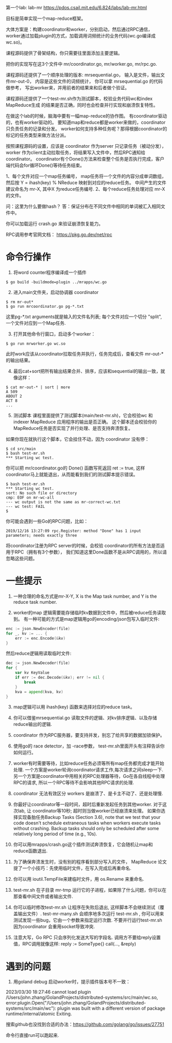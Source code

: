 第一个lab: lab-mr
https://pdos.csail.mit.edu/6.824/labs/lab-mr.html

目标是简单实现一个map-reduce框架。

大体方案是：构建coordinator和worker，分别启动，然后通过RPC通信，
worker通过加载plugin的方式，加载调用词频统计的业务代码(wc.go编译成wc.so)。

课程源码提供了骨架结构，你只需要往里面添加主要逻辑。

把你的实现写在这3个文件中 mr/coordinator.go, mr/worker.go, mr/rpc.go.

课程源码还提供了一个顺序处理的版本: mrsequential.go，
输入是文件，输出文件mr-out-0， 内容是这些文件的词频统计，
你可以拿 mrsequential.go 的代码做参考，
写出worker来，并用前者的结果来和后者做个验证。

课程源码还提供了一个test-mr.sh作为测试脚本，校验业务代码wc和index MapReduce生成
的结果是否正确，同时也会检查并行实现和崩溃恢复特性。

在做这个lab的时候，脑海中要有一幅map-reduce的协作图。
有coordinator驱动的，也有worker驱动的。
要知道map和reduce都是worker来做的，coordinator 只负责任务的记录和分发。
worker如何支持多种任务呢？那得根据coordinator的标记的任务类型来做方法分派。

按照课程源码的设置，应该是 coordinator 作为server 只记录任务（被动分发），
worker 作为client主动拉取任务，将结果写入文件中，然后RPC通知给 coordinator。
coordinator有个Done()方法来检查整个任务是否执行完成，客户端代码会for循环Done()等待任务结束。

1、每个文件对应一个map任务编号， map任务将一个文件的内容分成单词数组，然后按 Y = ihash(key) % NReduce 映射到对应的reduce任务。
中间产生的文件建议命名为 mr-X, 其中X 为reduce任务编号.
2、每个reduce任务处理对应 mr-X的文件。

问：这里为什么要做hash？
答：保证分布在不同文件中相同的单词被汇入相同文件中。

你可以加载运行 crash.go 来验证崩溃恢复能力。

RPC调用参考官网文档： https://pkg.go.dev/net/rpc


# 命令行操作

1. 将word counter程序编译成一个插件
```shell
$ go build -buildmode=plugin ../mrapps/wc.go
```

2. 进入main文件夹，启动协调器 coordinator
```shell
$ rm mr-out*
$ go run mrcoordinator.go pg-*.txt
```
这里pg-*.txt arguments就是输入的文件名列表; 
每个文件对应一个切分 "split", 一个文件对应到一个Map任务.

3. 打开其他命令行窗口，启动多个worker：
```shell
$ go run mrworker.go wc.so
```
此时work应该从coordinator拉取任务并执行，任务完成后，查看文件 mr-out-* 的输出结果。 

4. 最后cat+sort把所有输出结果合并、排序，应该和sequential的输出一致，就像这样：
```shell
$ cat mr-out-* | sort | more
A 509
ABOUT 2
ACT 8
...
```

5. 测试脚本
课程里面提供了测试脚本(main/test-mr.sh)，它会校验wc 和 indexer MapReduce 应用程序的输出是否正确。
这个脚本还会校验你的MapReduce任务是否实现了并行处理、是否支持奔溃恢复。

如果你现在就执行这个脚本，它会挂住不动，因为 coordinator 没有停：
```shell
$ cd src/main
$ bash test-mr.sh
*** Starting wc test.
```

你可以把 mr/coordinator.go的 Done() 函数写死返回 ret := true, 这样coordinator马上就能退出，从而能看到我们的测试脚本提示错误。
```shell
$ bash test-mr.sh
*** Starting wc test.
sort: No such file or directory
cmp: EOF on mr-wc-all
--- wc output is not the same as mr-correct-wc.txt
--- wc test: FAIL
$
```

你可能会遇到一些Go的RPC问题，比如：
```shell
2019/12/16 13:27:09 rpc.Register: method "Done" has 1 input parameters; needs exactly three
```
将coordinator注册为RPC server的时候，会校验 coordinator的所有方法是否适用于RPC（拥有有3个参数），
我们知道这里Done函数不是从RPC调用的，所以请忽略这些问题。

# 一些提示
1. 一种合理的命名方式是mr-X-Y, X is the Map task number, and Y is the reduce task number.

2. worker的map 逻辑需要能存储临时kv数据到文件中，然后被reduce任务读取到。
有一种可能的方式是map逻辑用go的encoding/json包写入临时文件:
```go
enc := json.NewEncoder(file)
for _, kv := ... {
    err := enc.Encode(&kv)
}
```

然后reduce逻辑用读取临时文件:
```go
dec := json.NewDecoder(file)
for {
    var kv KeyValue
    if err := dec.Decode(&kv); err != nil {
        break
    }
    kva = append(kva, kv)
}
```

3. map逻辑可以用 ihash(key) 函数来选择对应的reduce task。

4. 你可以借鉴mrsequential.go 读取文件的逻辑、对kv排序逻辑、以及存储reduce输出的逻辑.
5. coordinator 作为RPC服务器，要支持并发，别忘了给共享的数据加锁保护。
6. 使用go的 race detector，加 -race参数， test-mr.sh里面开头有注释告诉你如何运行。

7. worker有时需要等待，比如reduce任务必须等所有map任务都完成才能开始处理. 一个方案是worker轮询coordinator请求工作,每次请求之间sleep一下. 另一个方案是coordinator中用相关的RPC处理器等待，Go在各自线程中处理RPC的请求, 所以一个RPC等待不会影响其他RPC请求的处理.
8. coordinator 无法有效区分 workers 是崩溃了、是卡主不动了、还是处理慢. 
9. 你最好让coordinator等一段时间，超时后重新发起任务到其他worker. 对于这次lab, 让 coordinator等10秒; 超时则当做worker已经崩溃来处理。
如果你选择实现备胎任务Backup Tasks (Section 3.6), note that we test that your code doesn't schedule extraneous tasks when workers execute tasks without crashing. Backup tasks should only be scheduled after some relatively long period of time (e.g., 10s).
10. 你可以用mrapps/crash.go这个插件测试奔溃恢复，它会随机让map和reduce函数退出.
11. 为了确保奔溃发生时，没有别的程序看到部分写入的文件， MapReduce 论文提了一个小技巧：先使用临时文件，在写入完成后再重命名. 
12. 你可以用 ioutil.TempFile来建临时文件，用 os.Rename 来重命名. 
13. test-mr.sh 在子目录 mr-tmp 运行它的子进程，如果除了什么问题，你可以在那查看中间文件或者输出文件. 
14. 你可以临时修改test-mr.sh 让程序在失败后退出, 这样脚本不会继续测试（覆盖输出文件）.
test-mr-many.sh 会顺序地多次运行 test-mr.sh , 你可以用来测试发现一些bug，它由一个参数来指定运行次数. 不要并行运行test-mr.sh 因为coordinator 会重用socket导致冲突.
15. 注意大写，Go RPC 只会序列化发送大写的字段名. 调用方不要给reply设置值，RPC调用就像这样:
reply := SomeType{}
call(..., &reply)


# 遇到的问题
1. 用goland debug 启动worker时，提示插件版本号不一致：

2023/03/30 18:27:46 cannot load plugin /Users/john.zhang/GolandProjects/distributed-systems/src/main/wc.so, 
error:plugin.Open("/Users/john.zhang/GolandProjects/distributed-systems/src/main/wc"): 
plugin was built with a different version of package runtime/internal/atomic Exiting.

搜索github也没找到合适的办法：https://github.com/golang/go/issues/27751

命令行直接run可以跑起来.





